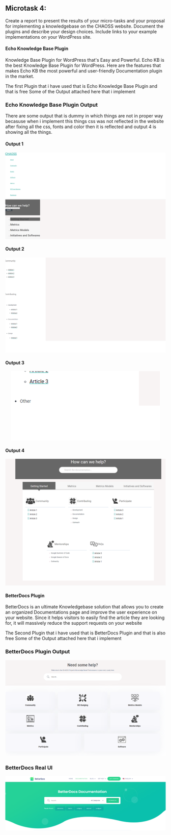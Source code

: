 ## Microtask 4:

Create a report to present the results of your micro-tasks and your proposal for implementing a knowledgebase on the CHAOSS website. Document the plugins and describe your design choices. Include links to your example implementations on your WordPress site.

#### Echo Knowledge Base Plugin

Knowledge Base Plugin for WordPress that's Easy and Powerful. Echo KB is the best Knowledge Base Plugin for WordPress. Here are the features that makes Echo KB the most powerful and user-friendly Documentation plugin in the market.

The first Plugin that i have used that is Echo Knowledge Base Plugin and that is free
Some of the Output attached here that i implement 

### Echo Knowledge Base Plugin Output

There are some output that is dummy in which things are not in proper way becasuse when i implement this things css was not reflected in the website after fixing all the css, fonts and color then it is reflected and output 4 is showing all the things.

#### Output 1

<p align="center">
    <a href="https://github.com/Ayush7614"><img src="https://github.com/Ayush7614/Gsoc-22-Microtask/blob/master/Output%201.png" /></a>
</p>

#### Output 2

<p align="center">
    <a href="https://github.com/Ayush7614"><img src="https://github.com/Ayush7614/Gsoc-22-Microtask/blob/master/Output%202.png" /></a>
</p>

#### Output 3

<p align="center">
    <a href="https://github.com/Ayush7614"><img src="https://github.com/Ayush7614/Gsoc-22-Microtask/blob/master/Output%203.png" /></a>
</p>

#### Output 4

<p align="center">
    <a href="https://github.com/Ayush7614"><img src="https://github.com/Ayush7614/Gsoc-22-Microtask/blob/master/Output%205.png" /></a>
</p>

#### BetterDocs Plugin

BetterDocs is an ultimate Knowledgebase solution that allows you to create an organized Documentations page and improve the user experience on your website. Since it helps visitors to easily find the article they are looking for, it will massively reduce the support requests on your website

The Second Plugin that i have used that is BetterDocs Plugin and that is also free
Some of the Output attached here that i implement

### BetterDocs Plugin Output

<p align="center">
    <a href="https://github.com/Ayush7614"><img src="https://github.com/Ayush7614/Gsoc-22-Microtask/blob/master/Output%204.png" /></a>
</p>


### BetterDocs Real UI

<p align="center">
    <a href="https://github.com/Ayush7614"><img src="https://github.com/Ayush7614/Gsoc-22-Microtask/blob/master/Better%20docs.png" /></a>
</p>
